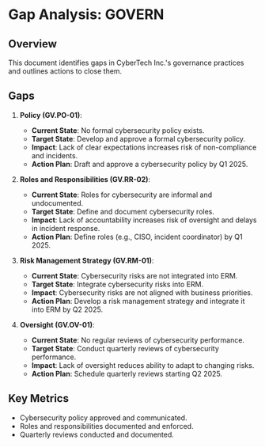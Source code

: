 # Gap Analysis: GOVERN

## Overview
This document identifies gaps in CyberTech Inc.'s governance practices and outlines actions to close them.

## Gaps
1. **Policy (GV.PO-01)**:
   - **Current State**: No formal cybersecurity policy exists.
   - **Target State**: Develop and approve a formal cybersecurity policy.
   - **Impact**: Lack of clear expectations increases risk of non-compliance and incidents.
   - **Action Plan**: Draft and approve a cybersecurity policy by Q1 2025.

2. **Roles and Responsibilities (GV.RR-02)**:
   - **Current State**: Roles for cybersecurity are informal and undocumented.
   - **Target State**: Define and document cybersecurity roles.
   - **Impact**: Lack of accountability increases risk of oversight and delays in incident response.
   - **Action Plan**: Define roles (e.g., CISO, incident coordinator) by Q1 2025.

3. **Risk Management Strategy (GV.RM-01)**:
   - **Current State**: Cybersecurity risks are not integrated into ERM.
   - **Target State**: Integrate cybersecurity risks into ERM.
   - **Impact**: Cybersecurity risks are not aligned with business priorities.
   - **Action Plan**: Develop a risk management strategy and integrate it into ERM by Q2 2025.

4. **Oversight (GV.OV-01)**:
   - **Current State**: No regular reviews of cybersecurity performance.
   - **Target State**: Conduct quarterly reviews of cybersecurity performance.
   - **Impact**: Lack of oversight reduces ability to adapt to changing risks.
   - **Action Plan**: Schedule quarterly reviews starting Q2 2025.

## Key Metrics
- Cybersecurity policy approved and communicated.
- Roles and responsibilities documented and enforced.
- Quarterly reviews conducted and documented.
